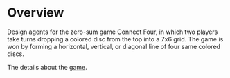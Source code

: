 # Overview

Design agents for the zero-sum game Connect Four, in which two players take turns dropping a colored disc from the top into a 7x6 grid. The game is won by forming a horizontal, vertical, or diagonal line of four same colored discs.

The details about the [game](https://en.wikipedia.org/wiki/Connect_Four).
